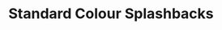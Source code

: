 ---
layout: products
title: Standard Colour Splashbacks
description: Gold Coast Supplier and installer of colour, metalic, mirror, special and standard splashbacks.
hero_image: "/img/splashbacks/standard/millenniumglass-splashbacks.jpg"
category: splashbacks
product: colour-splashbacks
value-prop: Easy to clean, sleek, contemporary and comes in a range of colours to match your décor. Splashbacks are strong, durable, easy to clean and more hygienic than tiles. 
do_you_need_a_buy_button: false
buybutton: 
intro: We focus on the foremost quality in the products and services we offer.
process: Free measure and quote to a blank canvas or existing. Measuring
  to the exact millimeter, a splashback to suit your taste and budget. Repair or replace
  an outdated existing splashback to modernise.
quality: We use the best and not cheap inferior imported products. Glass — We use
  toughened monolithic glass, manufactured in factory. Using this glass prevents de-lamination,
  it's also longer lasting and easier to clean. Frames — We use only quality Dias
  Extrusions. Dias are Australian made and have established a reputation for quality
  and design.
images:
- "/img/splashbacks/colour/colour-splashback.jpg"
include_brochure: false
brochure: 
---